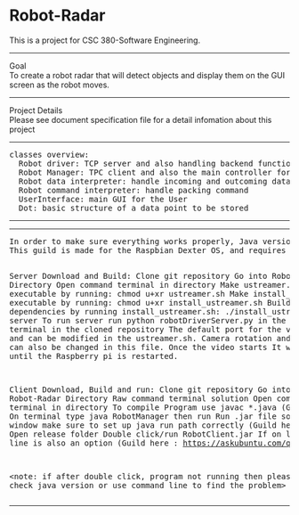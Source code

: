 # Robot-Radar
This is a project for CSC 380-Software Engineering.
<hr>
Goal<br>
To create a robot radar that will detect objects and display them on the GUI screen as the robot moves.
<hr>
Project Details<br>
Please see document specification file for a detail infomation about this project
<hr>
<pre>
classes overview:
  Robot driver: TCP server and also handling backend function for the server side
  Robot Manager: TPC client and also the main controller for the cilent side (main method)
  Robot data interpreter: handle incoming and outcoming data
  Robot command interpreter: handle packing command
  UserInterface: main GUI for the User
  Dot: basic structure of a data point to be stored 
</pre>
<hr>

<hr>
<pre>
In order to make sure everything works properly, Java version 8 and up is required, Python version 2.7 is required, and bash is required.
This guild is made for the Raspbian Dexter OS, and requires a gopigo2 and gopigo3 software as well and corresponding GoPiGo robot, with a distance sensor and raspberry pi camera.  

Server Download and Build:
Clone git repository 
Go into Robot-Radar Directory
Open command terminal in directory 
Make ustreamer.sh executable by running: chmod u+xr ustreamer.sh
Make install_ustreamer.sh executable by running: chmod u+xr install_ustreamer.sh
Build server dependencies by running install_ustreamer.sh: ./install_ustreamer.sh
Run server
To run server run python robotDriverServer.py in the command terminal in the cloned repository
The default port for the video is 8080 and can be modified in the ustreamer.sh. Camera rotation and  resolution can also be changed in this file. Once the video starts It will run until the Raspberry pi is restarted.

Client Download, Build and run:
Clone git repository
Go into Robot-Radar Directory
Raw command terminal solution
Open command terminal in directory 
To compile Program use javac *.java (Guild here:https://stackoverflow.com/questions/6623161/javac-option-to-compile-all-java-files-under-a-given-directory-recursively)
On terminal type java RobotManager then run
Run .jar file solution
On window make sure to set up java run path correctly (Guild here : https://confluence.atlassian.com/doc/setting-the-java_home-variable-in-windows-8895.html)
Open release folder
Double click/run RobotClient.jar
If on linux command line is also an option (Guild here : https://askubuntu.com/questions/101746/how-can-i-execute-a-jar-file-from-the-terminal)

<note: if after double click, program not running then please check java version or use command line to find the problem>
</pre>
<hr>
